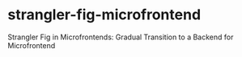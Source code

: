 # strangler-fig-microfrontend
Strangler Fig in Microfrontends: Gradual Transition to a Backend for Microfrontend
